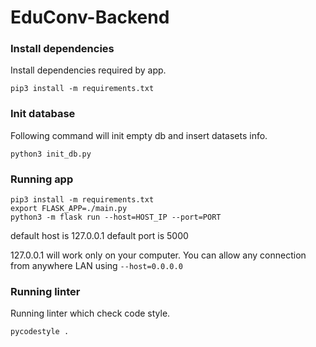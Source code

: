 # EduConv-Backend

### Install dependencies

Install dependencies required by app.

```
pip3 install -m requirements.txt
```

### Init database
Following command will init empty db and insert datasets info.

```
python3 init_db.py
```

### Running app

```  
pip3 install -m requirements.txt
export FLASK_APP=./main.py
python3 -m flask run --host=HOST_IP --port=PORT
```


default host is 127.0.0.1
default port is 5000

127.0.0.1 will work only on your computer. You can allow any connection from anywhere LAN using `--host=0.0.0.0`

### Running linter
Running linter which check code style.

```
pycodestyle .
```